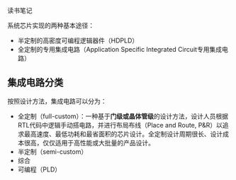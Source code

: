 读书笔记

系统芯片实现的两种基本途径：

* 半定制的高密度可编程逻辑器件（HDPLD）
* 全定制的专用集成电路（Application Specific Integrated Circuit专用集成电路）





## 集成电路分类

按照设计方法，集成电路可以分为：

* 全定制（full-custom）：一种基于**门级或晶体管级**的设计方法，设计人员根据RTL代码中逻辑手动搭电路，并进行布局布线（Place and Route, P&R）以追求最高速度、最低功耗和最省面积的芯片设计。全定制设计周期很长、设计成本很高，仅仅适用于高性能或大批量的产品设计。
* 半定制（semi-custom）
* 综合
* 可编程（PLD）

